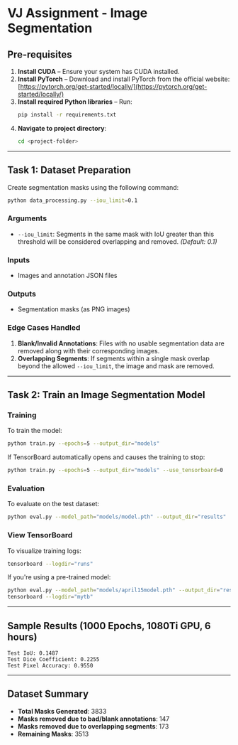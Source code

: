 
# VJ Assignment - Image Segmentation

## Pre-requisites

1. **Install CUDA** – Ensure your system has CUDA installed.
2. **Install PyTorch** – Download and install PyTorch from the official website:  
   [https://pytorch.org/get-started/locally/](https://pytorch.org/get-started/locally/)
3. **Install required Python libraries** – Run:
   ```bash
   pip install -r requirements.txt
   ```
4. **Navigate to project directory**:
   ```bash
   cd <project-folder>
   ```

---

## Task 1: Dataset Preparation

Create segmentation masks using the following command:
```bash
python data_processing.py --iou_limit=0.1
```

### Arguments

- `--iou_limit`: Segments in the same mask with IoU greater than this threshold will be considered overlapping and removed. *(Default: 0.1)*

### Inputs

- Images and annotation JSON files

### Outputs

- Segmentation masks (as PNG images)

### Edge Cases Handled

1. **Blank/Invalid Annotations**: Files with no usable segmentation data are removed along with their corresponding images.
2. **Overlapping Segments**: If segments within a single mask overlap beyond the allowed `--iou_limit`, the image and mask are removed.

---

## Task 2: Train an Image Segmentation Model

### Training

To train the model:
```bash
python train.py --epochs=5 --output_dir="models"
```

If TensorBoard automatically opens and causes the training to stop:
```bash
python train.py --epochs=5 --output_dir="models" --use_tensorboard=0
```

### Evaluation

To evaluate on the test dataset:
```bash
python eval.py --model_path="models/model.pth" --output_dir="results"
```

### View TensorBoard

To visualize training logs:
```bash
tensorboard --logdir="runs"
```

If you're using a pre-trained model:
```bash
python eval.py --model_path="models/april15model.pth" --output_dir="results"
tensorboard --logdir="mytb"
```

---

## Sample Results (1000 Epochs, 1080Ti GPU, 6 hours)

```
Test IoU: 0.1487
Test Dice Coefficient: 0.2255
Test Pixel Accuracy: 0.9550
```

---

## Dataset Summary

- **Total Masks Generated**: 3833  
- **Masks removed due to bad/blank annotations**: 147  
- **Masks removed due to overlapping segments**: 173  
- **Remaining Masks**: 3513  
